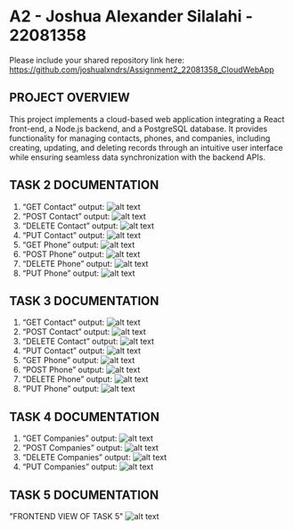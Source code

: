 # A2 - Joshua Alexander Silalahi - 22081358

Please include your shared repository link here: https://github.com/joshualxndrs/Assignment2_22081358_CloudWebApp

## PROJECT OVERVIEW
This project implements a cloud-based web application integrating a React front-end, a Node.js backend, and a PostgreSQL database. It provides functionality for managing contacts, phones, and companies, including creating, updating, and deleting records through an intuitive user interface while ensuring seamless data synchronization with the backend APIs.

## TASK 2 DOCUMENTATION
1. “GET Contact” output:
![alt text](https://github.com/joshualxndrs/Assignment2_22081358_CloudWebApp/blob/main/TASK_2/GET_CONTACTS.png)
2. “POST Contact” output:
![alt text](https://github.com/joshualxndrs/Assignment2_22081358_CloudWebApp/blob/main/TASK_2/POST_CONTACTS.png)
3. “DELETE Contact” output:
![alt text](https://github.com/joshualxndrs/Assignment2_22081358_CloudWebApp/blob/main/TASK_2/DELETE_CONTACTS.png)
4. “PUT Contact” output:
![alt text](https://github.com/joshualxndrs/Assignment2_22081358_CloudWebApp/blob/main/TASK_2/PUT_CONTACT.png)
5. “GET Phone” output:
![alt text](https://github.com/joshualxndrs/Assignment2_22081358_CloudWebApp/blob/main/TASK_2/GET_PHONES.png)
6. “POST Phone” output:
![alt text](https://github.com/joshualxndrs/Assignment2_22081358_CloudWebApp/blob/main/TASK_2/POST_PHONES.png)
7. “DELETE Phone” output:
![alt text](https://github.com/joshualxndrs/Assignment2_22081358_CloudWebApp/blob/main/TASK_2/DELETE_PHONES.png)
8. “PUT Phone” output:
![alt text](https://github.com/joshualxndrs/Assignment2_22081358_CloudWebApp/blob/main/TASK_2/PUT_PHONES.png)

## TASK 3 DOCUMENTATION
1. “GET Contact” output:
![alt text](https://github.com/joshualxndrs/Assignment2_22081358_CloudWebApp/blob/main/TASK_3/GET_CONTACTS.png)
2. “POST Contact” output:
![alt text](https://github.com/joshualxndrs/Assignment2_22081358_CloudWebApp/blob/main/TASK_3/POST_CONTACTS.png)
3. “DELETE Contact” output:
![alt text](https://github.com/joshualxndrs/Assignment2_22081358_CloudWebApp/blob/main/TASK_3/DELETE_CONTACTS.png)
4. “PUT Contact” output:
![alt text](https://github.com/joshualxndrs/Assignment2_22081358_CloudWebApp/blob/main/TASK_3/PUT_CONTACTS.png)
5. “GET Phone” output:
![alt text](https://github.com/joshualxndrs/Assignment2_22081358_CloudWebApp/blob/main/TASK_3/GET_PHONES.png)
6. “POST Phone” output:
![alt text](https://github.com/joshualxndrs/Assignment2_22081358_CloudWebApp/blob/main/TASK_3/POST_PHONES.png)
7. “DELETE Phone” output:
![alt text](https://github.com/joshualxndrs/Assignment2_22081358_CloudWebApp/blob/main/TASK_3/DELETE_PHONES.png)
8. “PUT Phone” output:
![alt text](https://github.com/joshualxndrs/Assignment2_22081358_CloudWebApp/blob/main/TASK_3/PUT_PHONES.png)

## TASK 4 DOCUMENTATION
1. “GET Companies” output:
![alt text](https://github.com/joshualxndrs/Assignment2_22081358_CloudWebApp/blob/main/TASK_4/GET_COMPANIES.png)
2. “POST Companies” output:
![alt text](https://github.com/joshualxndrs/Assignment2_22081358_CloudWebApp/blob/main/TASK_4/POST_COMPANIES.png)
3. “DELETE Companies” output:
![alt text](https://github.com/joshualxndrs/Assignment2_22081358_CloudWebApp/blob/main/TASK_4/DELETE_COMPANIES.png)
4. “PUT Companies” output:
![alt text](https://github.com/joshualxndrs/Assignment2_22081358_CloudWebApp/blob/main/TASK_4/PUT_COMPANIES.png)

## TASK 5 DOCUMENTATION
"FRONTEND VIEW OF TASK 5"
![alt text](https://github.com/joshualxndrs/Assignment2_22081358_CloudWebApp/blob/main/TASK_5/FRONTEND_TASK5.png)
